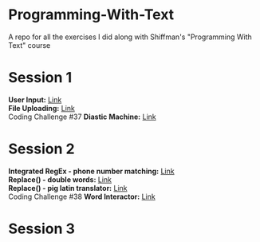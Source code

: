 # Programming-With-Text
A repo for all the exercises I did along with Shiffman's "Programming With Text" course

# Session 1
<b>User Input:</b> [Link](https://sphaericactus.github.io/Programming-With-Text/Session%201/1-User-Input/) <br>
<b>File Uploading:</b> [Link](https://sphaericactus.github.io/Programming-With-Text/Session%201/2-File-Uploading/) <br>
Coding Challenge #37 <b>Diastic Machine:</b> [Link](https://sphaericactus.github.io/Programming-With-Text/Session%201/3-Diastic-Machine/)

# Session 2
<b>Integrated RegEx - phone number matching:</b> [Link](https://sphaericactus.github.io/Programming-With-Text/Session%202/6-Integrated-RegEx-phone-number-matching/) <br>
<b>Replace() - double words:</b> [Link](https://sphaericactus.github.io/Programming-With-Text/Session%202/9.1-replace()-double-words/) <br>
<b>Replace() - pig latin translator:</b> [Link]() <br>
Coding Challenge #38 <b>Word Interactor:</b> [Link]()

# Session 3
